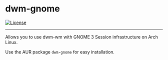 # dwm-gnome

[![License](http://img.shields.io/badge/license-MIT-blue.svg?style=flat)](http://choosealicense.com/licenses/mit/)

--------------------------------------------------------------------------------

Allows you to use dwm-wm with GNOME 3 Session infrastructure on Arch Linux.

Use the AUR package `dwm-gnome` for easy installation.

